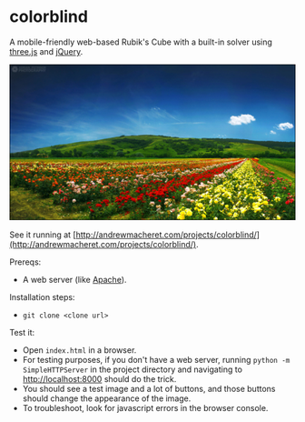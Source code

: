 # colorblind
A mobile-friendly web-based Rubik's Cube with a built-in solver using [three.js](http://threejs.org/) and [jQuery](https://jquery.com/).

![Nature image](nature.jpg?raw=true "Nature image")

See it running at [http://andrewmacheret.com/projects/colorblind/](http://andrewmacheret.com/projects/colorblind/).

Prereqs:
* A web server (like [Apache](https://httpd.apache.org/)).

Installation steps:
* `git clone <clone url>`

Test it:
* Open `index.html` in a browser.
 * For testing purposes, if you don't have a web server, running `python -m SimpleHTTPServer` in the project directory and navigating to [http://localhost:8000](http://localhost:8000) should do the trick.
* You should see a test image and a lot of buttons, and those buttons should change the appearance of the image.
* To troubleshoot, look for javascript errors in the browser console.
